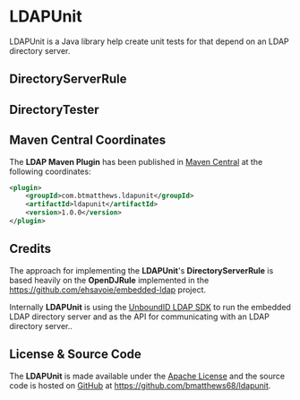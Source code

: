 LDAPUnit
========

LDAPUnit is a Java library help create unit tests for that depend on an LDAP directory server.

DirectoryServerRule
-------------------

DirectoryTester
---------------

Maven Central Coordinates
-------------------------
The **LDAP Maven Plugin** has been published in [Maven Central](http://search.maven.org) at the following
coordinates:

```xml
<plugin>
    <groupId>com.btmatthews.ldapunit</groupId>
    <artifactId>ldapunit</artifactId>
    <version>1.0.0</version>
</plugin>
```

Credits
-------
The approach for implementing the **LDAPUnit**'s **DirectoryServerRule** is based heavily on the **OpenDJRule**
implemented in the https://github.com/ehsavoie/embedded-ldap project.

Internally **LDAPUnit** is using the [UnboundID LDAP SDK](https://www.unboundid.com/products/ldap-sdk) to run the
embedded LDAP directory server and as the API for communicating with an LDAP directory server..

License & Source Code
---------------------
The **LDAPUnit** is made available under the
[Apache License](http://www.apache.org/licenses/LICENSE-2.0.html) and the source code is hosted on
[GitHub](http://github.com) at https://github.com/bmatthews68/ldapunit.